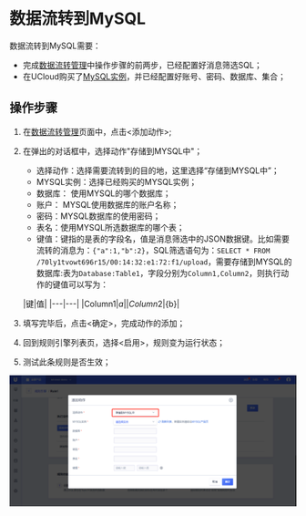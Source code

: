 # 数据流转到MySQL
数据流转到MySQL需要：
- 完成[数据流转管理](data_forwarding)中操作步骤的前两步，已经配置好消息筛选SQL；
- 在UCloud购买了[MySQL实例](https://console.ucloud.cn/udb/sql)，并已经配置好账号、密码、数据库、集合；


## 操作步骤
1. 在[数据流转管理](data_forwarding)页面中，点击<添加动作>;
2. 在弹出的对话框中，选择动作"存储到MYSQL中"；
   - 选择动作：选择需要流转到的目的地，这里选择“存储到MYSQL中”；
   - MYSQL实例：选择已经购买的MYSQL实例；
   - 数据库： 使用MYSQL的哪个数据库；
   - 账户： MYSQL使用数据库的账户名称；
   - 密码：MYSQL数据库的使用密码；
   - 表名：使用MYSQL所选数据库的哪个表；
   - 键值：键指的是表的字段名，值是消息筛选中的JSON数据键。比如需要流转的消息为：`{"a":1,"b":2}`，SQL筛选语句为：`SELECT * FROM /70ly1tvowt696r15/00:14:32:e1:72:f1/upload`，需要存储到MYSQL的数据库:表为`Database:Table1`，字段分别为`Column1,Column2`，则执行动作的键值可以写为：     
   
        
	|键|值|
        |---|---|
        |Column1|${a}|
        |Column2|${b}|
	
3. 填写完毕后，点击<确定>，完成动作的添加；
4. 回到规则引擎列表页，选择<启用>，规则变为运行状态；
5. 测试此条规则是否生效；


![转发到MYSQL](../../images/转发到MYSQL.png)


